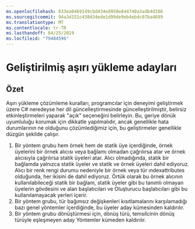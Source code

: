 ```yaml
---
ms.openlocfilehash: 833ea0469149cbd434e8950e844740a3adb4d386
ms.sourcegitcommit: 94a3d151c438d34ede1d99de9eb4ebdc07ba4699
ms.translationtype: MT
ms.contentlocale: tr-TR
ms.lasthandoff: 04/25/2019
ms.locfileid: "79484596"
---
```

# <a name="improved-overload-candidates"></a>Geliştirilmiş aşırı yükleme adayları

## <a name="summary"></a>Özet
[summary]: #summary

Aşırı yükleme çözümleme kuralları, programcılar için deneyimi geliştirmek üzere C# neredeyse her dil güncelleştirmesinde güncelleştirilmiştir, belirsiz etkinleştirmeleri yaparak "açık" seçeneğini belirleyin. Bu, geriye dönük uyumluluğu korumak için dikkatle yapılmalıdır, ancak genellikle hata durumlarının ne olduğunu çözümlediğimiz için, bu geliştirmeler genellikle düzgün şekilde çalışır.

1. Bir yöntem grubu hem örnek hem de statik üye içerdiğinde, örnek üyelerini bir örnek alıcısı veya bağlamı olmadan çağrılırsa atar ve örnek alıcısıyla çağrılırsa statik üyeleri atar. Alıcı olmadığında, statik bir bağlamda yalnızca statik üyeler ve statik ve örnek üyeleri dahil ediyoruz. Alıcı bir renk rengi durumu nedeniyle bir örnek veya tür ındexattributes olduğunda, her ikisini de dahil ediyoruz. Örtük olarak bu örnek alıcının kullanılabileceği statik bir bağlam, statik üyeler gibi bu tanımlı olmayan üyelerin gövdesini ve alan başlatıcıları ve Oluşturucu başlatıcıları gibi bu kullanılamayacak yerleri içerir.
2. Bir yöntem grubu, tür bağımsız değişkenleri kısıtlamalarını karşılamadığı bazı genel yöntemler içerdiğinde, bu üyeler aday kümesinden kaldırılır.
3. Bir yöntem grubu dönüştürmesi için, dönüş türü, temsilcinin dönüş türüyle eşleşmeyen aday Yöntemler kümeden kaldırılır.

